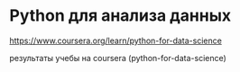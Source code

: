 

# Python для анализа данных

https://www.coursera.org/learn/python-for-data-science


результаты учебы на coursera (python-for-data-science)
